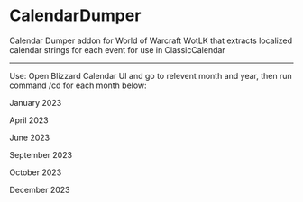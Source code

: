 # CalendarDumper
Calendar Dumper addon for World of Warcraft WotLK that extracts localized calendar strings for each event for use in ClassicCalendar

---
Use:
Open Blizzard Calendar UI and go to relevent month and year, then run command /cd for each month below:

January 2023

April 2023

June 2023

September 2023

October 2023

December 2023
